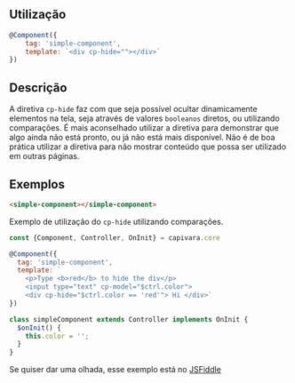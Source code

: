 ## Utilização
```js
@Component({
    tag: 'simple-component',
    template: `<div cp-hide=""></div>`
})
```
## Descrição

A diretiva `cp-hide` faz com que seja possível ocultar dinamicamente elementos na tela, seja através de valores `booleanos` diretos, ou utilizando comparações. É mais aconselhado utilizar a diretiva para demonstrar que algo ainda não está pronto, ou já não está mais disponível. Não é de boa prática utilizar a diretiva para não mostrar conteúdo que possa ser utilizado em outras páginas.


## Exemplos

```HTML
<simple-component></simple-component>
```

Exemplo de utilização do `cp-hide` utilizando comparações.

```js
const {Component, Controller, OnInit} = capivara.core

@Component({
  tag: 'simple-component',
  template: `
    <p>Type <b>red</b> to hide the div</p>
    <input type="text" cp-model="$ctrl.color">
    <div cp-hide="$ctrl.color == 'red'"> Hi </div>`
})

class simpleComponent extends Controller implements OnInit {
  $onInit() {
    this.color = '';
  }
}
```
Se quiser dar uma olhada, esse exemplo está no [JSFiddle](https://jsfiddle.net/jcanabarro/zf8gqh0d/384/)